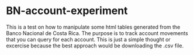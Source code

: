 # BN-account-experiment

This is a test on how to manipulate some html tables generated from the Banco Nacional de Costa Rica. The purpose is to track account movements that you can query for each account. This is just a simple thought or excercise because the best approach would be downloading the .csv file.

